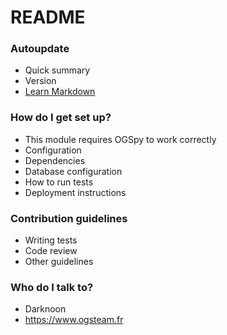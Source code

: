 # README #

### Autoupdate ###

* Quick summary
* Version
* [Learn Markdown](https://bitbucket.org/tutorials/markdowndemo)

### How do I get set up? ###

* This module requires OGSpy to work correctly
* Configuration
* Dependencies
* Database configuration
* How to run tests
* Deployment instructions

### Contribution guidelines ###

* Writing tests
* Code review
* Other guidelines

### Who do I talk to? ###

* Darknoon
* https://www.ogsteam.fr